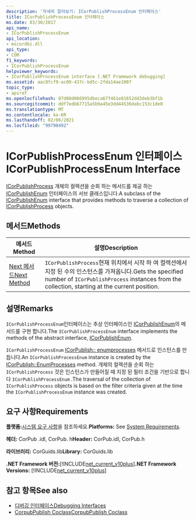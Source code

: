 ```yaml
---
description: '자세히 알아보기: ICorPublishProcessEnum 인터페이스'
title: ICorPublishProcessEnum 인터페이스
ms.date: 03/30/2017
api_name:
- ICorPublishProcessEnum
api_location:
- mscordbi.dll
api_type:
- COM
f1_keywords:
- ICorPublishProcessEnum
helpviewer_keywords:
- ICorPublishProcessEnum interface [.NET Framework debugging]
ms.assetid: aac8fcf9-ac09-437c-bd5c-2fda14ae1007
topic_type:
- apiref
ms.openlocfilehash: 87d80d066995dbeca67f461e01652dd3deb3bf1b
ms.sourcegitcommit: ddf7edb67715a5b9a45e3dd44536dabc153c1de0
ms.translationtype: MT
ms.contentlocale: ko-KR
ms.lasthandoff: 02/06/2021
ms.locfileid: "99790492"
---
```

# <a name="icorpublishprocessenum-interface"></a><span data-ttu-id="fd729-103">ICorPublishProcessEnum 인터페이스</span><span class="sxs-lookup"><span data-stu-id="fd729-103">ICorPublishProcessEnum Interface</span></span>

<span data-ttu-id="fd729-104">[ICorPublishProcess](icorpublishprocess-interface.md) 개체의 컬렉션을 순회 하는 메서드를 제공 하는 [ICorPublishEnum](icorpublishenum-interface.md) 인터페이스의 서브 클래스입니다.</span><span class="sxs-lookup"><span data-stu-id="fd729-104">A subclass of the [ICorPublishEnum](icorpublishenum-interface.md) interface that provides methods to traverse a collection of [ICorPublishProcess](icorpublishprocess-interface.md) objects.</span></span>  
  
## <a name="methods"></a><span data-ttu-id="fd729-105">메서드</span><span class="sxs-lookup"><span data-stu-id="fd729-105">Methods</span></span>  
  
|<span data-ttu-id="fd729-106">메서드</span><span class="sxs-lookup"><span data-stu-id="fd729-106">Method</span></span>|<span data-ttu-id="fd729-107">설명</span><span class="sxs-lookup"><span data-stu-id="fd729-107">Description</span></span>|  
|------------|-----------------|  
|[<span data-ttu-id="fd729-108">Next 메서드</span><span class="sxs-lookup"><span data-stu-id="fd729-108">Next Method</span></span>](icorpublishprocessenum-next-method.md)|<span data-ttu-id="fd729-109">`ICorPublishProcess`현재 위치에서 시작 하 여 컬렉션에서 지정 된 수의 인스턴스를 가져옵니다.</span><span class="sxs-lookup"><span data-stu-id="fd729-109">Gets the specified number of `ICorPublishProcess` instances from the collection, starting at the current position.</span></span>|  
  
## <a name="remarks"></a><span data-ttu-id="fd729-110">설명</span><span class="sxs-lookup"><span data-stu-id="fd729-110">Remarks</span></span>  

 <span data-ttu-id="fd729-111">`ICorPublishProcessEnum`인터페이스는 추상 인터페이스인 [ICorPublishEnum](icorpublishenum-interface.md)의 메서드를 구현 합니다.</span><span class="sxs-lookup"><span data-stu-id="fd729-111">The `ICorPublishProcessEnum` interface implements the methods of the abstract interface, [ICorPublishEnum](icorpublishenum-interface.md).</span></span>  
  
 <span data-ttu-id="fd729-112">`ICorPublishProcessEnum` [ICorPublish:: enumprocesses](icorpublish-enumprocesses-method.md) 메서드로 인스턴스를 만듭니다.</span><span class="sxs-lookup"><span data-stu-id="fd729-112">An `ICorPublishProcessEnum` instance is created by the [ICorPublish::EnumProcesses](icorpublish-enumprocesses-method.md) method.</span></span> <span data-ttu-id="fd729-113">개체의 컬렉션을 순회 하는 `ICorPublishProcess` 것은 인스턴스가 만들어질 때 지정 된 필터 조건을 기반으로 합니다 `ICorPublishProcessEnum` .</span><span class="sxs-lookup"><span data-stu-id="fd729-113">The traversal of the collection of `ICorPublishProcess` objects is based on the filter criteria given at the time the `ICorPublishProcessEnum` instance was created.</span></span>  
  
## <a name="requirements"></a><span data-ttu-id="fd729-114">요구 사항</span><span class="sxs-lookup"><span data-stu-id="fd729-114">Requirements</span></span>  

 <span data-ttu-id="fd729-115">**플랫폼:**[시스템 요구 사항](../../get-started/system-requirements.md)을 참조하세요.</span><span class="sxs-lookup"><span data-stu-id="fd729-115">**Platforms:** See [System Requirements](../../get-started/system-requirements.md).</span></span>  
  
 <span data-ttu-id="fd729-116">**헤더:** CorPub .idl, CorPub. h</span><span class="sxs-lookup"><span data-stu-id="fd729-116">**Header:** CorPub.idl, CorPub.h</span></span>  
  
 <span data-ttu-id="fd729-117">**라이브러리:** CorGuids.lib</span><span class="sxs-lookup"><span data-stu-id="fd729-117">**Library:** CorGuids.lib</span></span>  
  
 <span data-ttu-id="fd729-118">**.NET Framework 버전:**[!INCLUDE[net_current_v10plus](../../../../includes/net-current-v10plus-md.md)]</span><span class="sxs-lookup"><span data-stu-id="fd729-118">**.NET Framework Versions:** [!INCLUDE[net_current_v10plus](../../../../includes/net-current-v10plus-md.md)]</span></span>  
  
## <a name="see-also"></a><span data-ttu-id="fd729-119">참고 항목</span><span class="sxs-lookup"><span data-stu-id="fd729-119">See also</span></span>

- [<span data-ttu-id="fd729-120">디버깅 인터페이스</span><span class="sxs-lookup"><span data-stu-id="fd729-120">Debugging Interfaces</span></span>](debugging-interfaces.md)
- [<span data-ttu-id="fd729-121">CorpubPublish Coclass</span><span class="sxs-lookup"><span data-stu-id="fd729-121">CorpubPublish Coclass</span></span>](corpubpublish-coclass.md)
